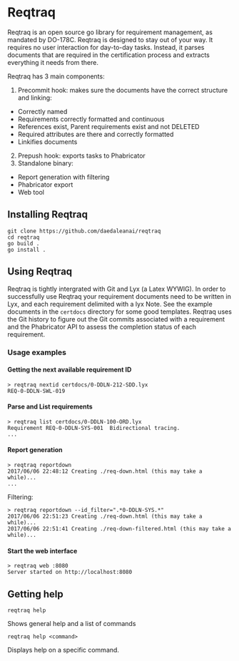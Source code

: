 # Reqtraq


Reqtraq is an open source go library for requirement management, as mandated by
DO-178C.
Reqtraq is designed to stay out of your way. It requires no user interaction for day-to-day tasks.
Instead, it parses documents that are required in the certification process and extracts everything
it needs from there.

Reqtraq has 3 main components:
1. Precommit hook: makes sure the documents have the correct structure and linking:
  * Correctly named
  * Requirements correctly formatted and continuous
  * References exist, Parent requirements exist and not DELETED
  * Required attributes are there and correctly formatted
  * Linkifies documents
2. Prepush hook: exports tasks to Phabricator
3. Standalone binary:
  * Report generation with filtering
  * Phabricator export
  * Web tool



## Installing Reqtraq

```
git clone https://github.com/daedaleanai/reqtraq
cd reqtraq
go build .
go install .
```
## Using Reqtraq
Reqtraq is tightly intergrated with Git and Lyx (a Latex WYWIG). In order to successfully use Reqtraq your requirement documents need to be written in Lyx, and each requirement delimited with a lyx Note. See the example documents in the `certdocs` directory for some good templates.
Reqtraq uses the Git history to figure out the Git commits associated with a requirement and the Phabricator API to assess the completion status of each requirement.
### Usage examples
#### Getting the next available requirement ID
```
> reqtraq nextid certdocs/0-DDLN-212-SDD.lyx
REQ-0-DDLN-SWL-019
```

#### Parse and List requirements
```
> reqtraq list certdocs/0-DDLN-100-ORD.lyx
Requirement REQ-0-DDLN-SYS-001  Bidirectional tracing.
...
```

#### Report generation
```
> reqtraq reportdown
2017/06/06 22:48:12 Creating ./req-down.html (this may take a while)...
...
```
Filtering:
```
> reqtraq reportdown --id_filter=".*0-DDLN-SYS.*"
2017/06/06 22:51:23 Creating ./req-down.html (this may take a while)...
2017/06/06 22:51:41 Creating ./req-down-filtered.html (this may take a while)...
```

#### Start the web interface
```
> reqtraq web :8080
Server started on http://localhost:8080
```


## Getting help
```
reqtraq help
```
Shows general help and a list of commands
```
reqtraq help <command>
```
Displays help on a specific command.
